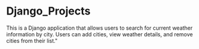 # Django_Projects
This is a Django application that allows users to search for current weather information by city. Users can add cities, view weather details, and remove cities from their list."
